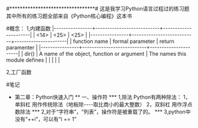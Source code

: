 #*********************************#
这是我学习Python语言过程过的练习题
其中所有的练习题全部来自《Python核心编程》这本书

#概念：
1,内建函数
|----------------+---------------------------+----------------------|
| <14>           | <25>                      | <25>                 |
|----------------+---------------------------+----------------------|
| function name  | formal parameter          | return paramenter    |
|----------------+---------------------------+----------------------|
| dir()          | A name of the object, function or argument | The names this module defines |
|                |                           |                      |

2,工厂函数

#笔记
* 第二章：Python快速入门
** 一、操作符
*** 1,除法
        Python有两种除法：
            1，单斜杠
            用作传统除法（地板除----取比商小的最大整数）
            2，双斜杠
            用作浮点数除法
*** 2,对于“字符串”，“列表”，操作符是被重载了的。
*** 3,python中没有“++i”，可以有“i += 1”

    

